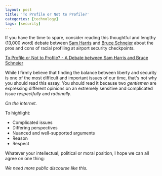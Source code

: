 ```yaml
---
layout: post
title: 'To Profile or Not to Profile?'
categories: [technology]
tags: [security]
---
```

If you have the time to spare, consider reading this thoughtful and lengthy (13,000 word) debate between [Sam Harris][1] and [Bruce Schneier][2] about the pros and cons of racial profiling at airport security checkpoints.

   [1]: http://www.samharris.org/about
   [2]: http://www.schneier.com/about.html

[To Profile or Not to Profile? - A Debate between Sam Harris and Bruce Schneier][3]

   [3]: http://www.schneier.com/essay-397.html

While I firmly believe that finding the balance between liberty and security is one of the most difficult and important issues of our time, that's not why you should read this essay. You should read it because two _gentlemen_ are expressing different opinions on an extremely sensitive and complicated issue _respectfully_ and _rationally_.

_On the internet._

To highlight:

  * Complicated issues
  * Differing perspectives
  * Nuanced and well-supported arguments
  * Reason
  * Respect

Whatever your intellectual, political or moral position, I hope we can all agree on one thing: 

_We need more public discourse like this._